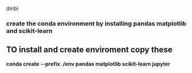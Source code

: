 dmbi

### create the conda environment by installing pandas matplotlib and scikit-learn 

## TO install and create enviroment copy these 

**conda create --prefix ./env pandas matplotlib scikit-learn jupyter**
